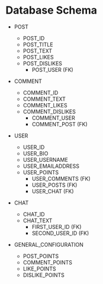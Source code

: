# Database Schema

- POST
  - POST_ID
  - POST_TITLE
  - POST_TEXT
  - POST_LIKES
  - POST_DISLIKES
    - POST_USER (FK)

- COMMENT
  - COMMENT_ID
  - COMMENT_TEXT
  - COMMENT_LIKES
  - COMMENT_DISLIKES
    - COMMENT_USER
    - COMMENT_POST (FK)

- USER
  - USER_ID
  - USER_BIO
  - USER_USERNAME
  - USER_EMAILADDRESS
  - USER_POINTS
    - USER_COMMENTS (FK)
    - USER_POSTS (FK)
    - USER_CHAT (FK)

- CHAT
  - CHAT_ID
  - CHAT_TEXT
    - FIRST_USER_ID (FK)
    - SECOND_USER_ID (FK)

- GENERAL_CONFIGURATION
  - POST_POINTS
  - COMMENT_POINTS
  - LIKE_POINTS
  - DISLIKE_POINTS

